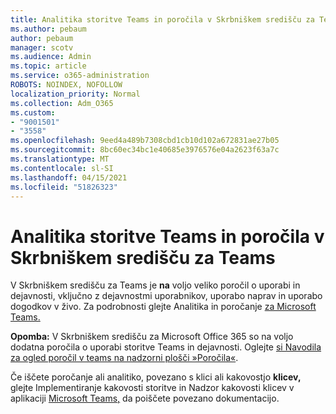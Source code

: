 ```yaml
---
title: Analitika storitve Teams in poročila v Skrbniškem središču za Teams
ms.author: pebaum
author: pebaum
manager: scotv
ms.audience: Admin
ms.topic: article
ms.service: o365-administration
ROBOTS: NOINDEX, NOFOLLOW
localization_priority: Normal
ms.collection: Adm_O365
ms.custom:
- "9001501"
- "3558"
ms.openlocfilehash: 9eed4a489b7308cbd1cb10d102a672831ae27b05
ms.sourcegitcommit: 8bc60ec34bc1e40685e3976576e04a2623f63a7c
ms.translationtype: MT
ms.contentlocale: sl-SI
ms.lasthandoff: 04/15/2021
ms.locfileid: "51826323"
---
```

# <a name="teams-analytics-and-reports-in-the-teams-admin-center"></a>Analitika storitve Teams in poročila v Skrbniškem središču za Teams

V Skrbniškem središču za Teams je **na** voljo veliko poročil o uporabi in dejavnosti, vključno z dejavnostmi uporabnikov, uporabo naprav in uporabo dogodkov v živo. Za podrobnosti glejte Analitika in poročanje [za Microsoft Teams.](https://docs.microsoft.com/microsoftteams/teams-analytics-and-reports/teams-reporting-reference)

**Opomba:** V Skrbniškem središču za Microsoft Office 365 so na voljo dodatna poročila o uporabi storitve Teams in dejavnosti. Oglejte [si Navodila za ogled poročil v teams na nadzorni plošči »Poročila«](https://docs.microsoft.com/microsoftteams/teams-activity-reports#how-to-view-the-teams-reports-in-the-reports-dashboard).

Če iščete poročanje ali analitiko, povezano s klici ali kakovostjo **klicev,** glejte Implementiranje kakovosti storitve in Nadzor kakovosti klicev v aplikaciji [Microsoft Teams,](https://docs.microsoft.com/microsoftteams/monitor-call-quality-qos) da poiščete povezano dokumentacijo. 

